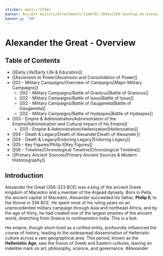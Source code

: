 ```yaml
---
sticker: emoji//1f4dc
banner: Ancient History/Attachments/1348792-3840x2160-desktop-4k-alexander-the-great-wallpaper-image.jpg
banner_y: "30"
---
```

# Alexander the Great - Overview
## Table of Contents

*   [[Early Life|Early Life & Education]]
*   [[Ascension to Power|Ascension and Consolidation of Power]]
*   [[02 - Military Campaigns/Overview of Campaigns|Major Military Campaigns]]
    *   [[02 - Military Campaigns/Battle of Granicus|Battle of Granicus]]
    *   [[02 - Military Campaigns/Battle of Issus|Battle of Issus]]
    *   [[02 - Military Campaigns/Battle of Gaugamela|Battle of Gaugamela]]
    *   [[02 - Military Campaigns/Battle of Hydaspes|Battle of Hydaspes]]
*   [[03 - Empire & Administration/Administration of the Empire|Administration and Cultural Impact of his Empire]]
    *   [[03 - Empire & Administration/Hellenization|Hellenization]]
*   [[04 - Death & Legacy/Death of Alexander|Death of Alexander]]
*   [[04 - Death & Legacy/Enduring Legacy|Enduring Legacy]]
*   [[05 - Key Figures/Philip II|Key Figures]]
*   [[06 - Timeline/Chronological Timeline|Chronological Timeline]]
*   [[Primary Ancient Sources|Primary Ancient Sources & Modern Historiography]]

## Introduction

Alexander the Great (356–323 BCE) was a king of the ancient Greek kingdom of Macedon and a member of the Argead dynasty. Born in Pella, the ancient capital of Macedon, Alexander succeeded his father, **Philip II**, to the throne in 336 BCE. He spent most of his ruling years on an unprecedented military campaign through Asia and northeast Africa, and by the age of thirty, he had created one of the largest empires of the ancient world, stretching from Greece to northwestern India. This is a test.

His empire, though short-lived as a unified entity, profoundly influenced the course of history, leading to the widespread dissemination of Hellenistic culture across a vast geographical area. This period, known as the **Hellenistic Age**, saw the fusion of Greek and Eastern cultures, leaving an indelible mark on art, philosophy, science, and governance.
#Alexander